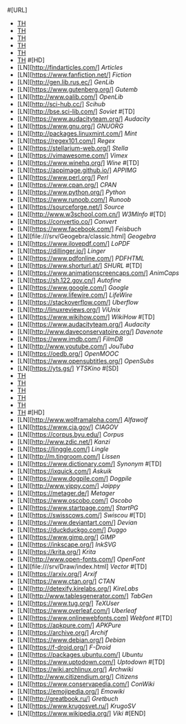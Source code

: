 #[URL]
- [TH](Beuk)
- [TH](Cree)
- [TH](Foss)
- [TH](Hand)
- [TH](Info)
- [TH](Kino)
#[HD]
- [LN][http://findarticles.com/] *Articles*
- [LN][https://www.fanfiction.net/] *Fiction*
- [LN][http://gen.lib.rus.ec/] *GenLib*
- [LN][https://www.gutenberg.org/] *Gutemb*
- [LN][http://www.oalib.com/] *OpenLib*
- [LN][http://sci-hub.cc/] *Scihub*
- [LN][http://bse.sci-lib.com/] *Soviet*
#[TD]
- [LN][https://www.audacityteam.org/] *Audacity*
- [LN][https://www.gnu.org/] *GNUORG*
- [LN][http://packages.linuxmint.com/] *Mint*
- [LN][https://regex101.com/] *Regex*
- [LN][https://stellarium-web.org/] *Stella*
- [LN][https://vimawesome.com/] *Vimex*
- [LN][https://www.winehq.org/] *Wine*
#[TD]
- [LN][https://appimage.github.io/] *APPIMG*
- [LN][https://www.perl.org/] *Perl*
- [LN][https://www.cpan.org/] *CPAN*
- [LN][https://www.python.org/] *Python*
- [LN][https://www.runoob.com/] *Runoob*
- [LN][https://sourceforge.net/] *Source*
- [LN][http://www.w3school.com.cn/] *W3MInfo*
#[TD]
- [LN][https://convertio.co/] *Convert*
- [LN][https://www.facebook.com/] *Feisbuch*
- [LN][file:///srv/Geogebra/classic.html] *Geogebra*
- [LN][https://www.ilovepdf.com/] *LoPDF*
- [LN][https://dillinger.io/] *Linger*
- [LN][https://www.pdfonline.com/] *PDFHTML*
- [LN][https://www.shorturl.at/] *SHURL*
#[TD]
- [LN][https://www.animationscreencaps.com/] *AnimCaps*
- [LN][https://sh.122.gov.cn/] *Autofine*
- [LN][https://www.google.com/] *Google*
- [LN][https://www.lifewire.com/] *LifeWire*
- [LN][https://stackoverflow.com/] *Uberflow*
- [LN][http://linuxreviews.org/] *ViUnix*
- [LN][https://www.wikihow.com/] *WikiHow*
#[TD]
- [LN][https://www.audacityteam.org/] *Audacity*
- [LN][http://www.daveconservatoire.org/] *Davenote*
- [LN][https://www.imdb.com/] *FilmDB*
- [LN][http://www.youtube.com/] *JouTuba*
- [LN][https://oedb.org/] *OpenMOOC*
- [LN][https://www.opensubtitles.org/] *OpenSubs*
- [LN][https://yts.gs/] *YTSKino*
#[SD]
- [TH](Lang)
- [TH](Miks)
- [TH](Rita)
- [TH](Tech)
- [TH](Uget)
- [TH](Wiki)
#[HD]
- [LN][http://www.wolframalpha.com/] *Alfawolf*
- [LN][https://www.cia.gov/] *CIAGOV*
- [LN][https://corpus.byu.edu/] *Corpus*
- [LN][http://www.zdic.net/] *Kanzi*
- [LN][https://linggle.com/] *Lingle*
- [LN][http://m.tingroom.com/] *Lissen*
- [LN][https://www.dictionary.com/] *Synonym*
#[TD]
- [LN][https://ixquick.com/] *Askuik*
- [LN][https://www.dogpile.com/] *Dogpile*
- [LN][http://www.yippy.com/] *Jaippy*
- [LN][https://metager.de/] *Metager*
- [LN][https://www.oscobo.com/] *Oscobo*
- [LN][https://www.startpage.com/] *StartPG*
- [LN][https://swisscows.com/] *Swiscou*
#[TD]
- [LN][https://www.deviantart.com/] *Devian*
- [LN][https://duckduckgo.com/] *Duggo*
- [LN][https://www.gimp.org/] *GIMP*
- [LN][https://inkscape.org/] *InkSVG*
- [LN][https://krita.org/] *Krita*
- [LN][http://www.open-fonts.com/] *OpenFont*
- [LN][file:///srv/Draw/index.html] *Vector*
#[TD]
- [LN][https://arxiv.org/] *Arxif*
- [LN][https://www.ctan.org/] *CTAN*
- [LN][http://detexify.kirelabs.org/] *KireLabs*
- [LN][http://www.tablesgenerator.com/] *TabGen*
- [LN][https://www.tug.org/] *TeXUser*
- [LN][https://www.overleaf.com/] *Uberleaf*
- [LN][https://www.onlinewebfonts.com] *Webfont*
#[TD]
- [LN][https://apkpure.com/] *APKPure*
- [LN][https://archive.org/] *Archif*
- [LN][https://www.debian.org/] *Debian*
- [LN][https://f-droid.org/] *F-Droid*
- [LN][https://packages.ubuntu.com/] *Ubuntu*
- [LN][https://www.uptodown.com/] *Uptodown*
#[TD]
- [LN][https://wiki.archlinux.org/] *Archwiki*
- [LN][http://www.citizendium.org/] *Citizens*
- [LN][https://www.conservapedia.com/] *ConWiki*
- [LN][https://emojipedia.org/] *Emowiki*
- [LN][http://greatbook.ru/] *Gretbuch*
- [LN][https://www.krugosvet.ru/] *KrugoSV*
- [LN][https://www.wikipedia.org/] *Viki*
#[END]
